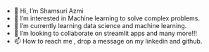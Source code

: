 - 👋 Hi, I’m Shamsuri Azmi
- 👀 I’m interested in Machine learning to solve complex problems.
- 🌱 I’m currently learning data science and machine learning.
- 💞️ I’m looking to collaborate on streamlit apps and many more!!!
- 📫 How to reach me , drop a message on my linkedin and github.

<!---
MrMachine94/MrMachine94 is a ✨ special ✨ repository because its `README.md` (this file) appears on your GitHub profile.
You can click the Preview link to take a look at your changes.
--->
